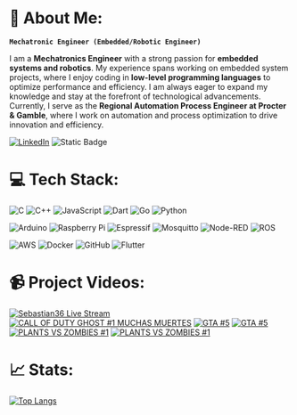 # 📎 About Me:
**`Mechatronic Engineer (Embedded/Robotic Engineer)`**<br>



<p>I am a <strong>Mechatronics Engineer</strong> with a strong passion for <strong>embedded systems and robotics</strong>. My experience spans working on embedded system projects, where I enjoy coding in <strong>low-level programming languages</strong> to optimize performance and efficiency. I am always eager to expand my knowledge and stay at the forefront of technological advancements. Currently, I serve as the <strong>Regional Automation Process Engineer at Procter & Gamble</strong>, where I work on automation and process optimization to drive innovation and efficiency.</p>

[![LinkedIn](https://img.shields.io/badge/LinkedIn-%230077B5.svg?logo=linkedin&logoColor=white)](https://linkedin.com/in/hugos-juarez) 
![Static Badge](https://img.shields.io/badge/Website-red)



# 💻 Tech Stack:
![C](https://img.shields.io/badge/c-%2300599C.svg?style=for-the-badge&logo=c&logoColor=white) ![C++](https://img.shields.io/badge/c++-%2300599C.svg?style=for-the-badge&logo=c%2B%2B&logoColor=white) ![JavaScript](https://img.shields.io/badge/javascript-%23323330.svg?style=for-the-badge&logo=javascript&logoColor=%23F7DF1E) ![Dart](https://img.shields.io/badge/dart-%230175C2.svg?style=for-the-badge&logo=dart&logoColor=white) ![Go](https://img.shields.io/badge/go-%2300ADD8.svg?style=for-the-badge&logo=go&logoColor=white) ![Python](https://img.shields.io/badge/python-3670A0?style=for-the-badge&logo=python&logoColor=ffdd54) 

![Arduino](https://img.shields.io/badge/-Arduino-00979D?style=for-the-badge&logo=Arduino&logoColor=white) ![Raspberry Pi](https://img.shields.io/badge/-Raspberry_Pi-C51A4A?style=for-the-badge&logo=Raspberry-Pi) ![Espressif](https://img.shields.io/badge/espressif-E7352C.svg?style=for-the-badge&logo=espressif&logoColor=white) ![Mosquitto](https://img.shields.io/badge/mosquitto-%233C5280.svg?style=for-the-badge&logo=eclipsemosquitto&logoColor=white) ![Node-RED](https://img.shields.io/badge/Node--RED-%238F0000.svg?style=for-the-badge&logo=node-red&logoColor=white) ![ROS](https://img.shields.io/badge/ros-%230A0FF9.svg?style=for-the-badge&logo=ros&logoColor=white)

![AWS](https://img.shields.io/badge/AWS-%23FF9900.svg?style=for-the-badge&logo=amazon-aws&logoColor=white) ![Docker](https://img.shields.io/badge/docker-%230db7ed.svg?style=for-the-badge&logo=docker&logoColor=white) ![GitHub](https://img.shields.io/badge/github-%23121011.svg?style=for-the-badge&logo=github&logoColor=white) ![Flutter](https://img.shields.io/badge/Flutter-%2302569B.svg?style=for-the-badge&logo=Flutter&logoColor=white)

# 📹 Project Videos:

<!-- BEGIN YOUTUBE-CARDS -->
[![Sebastian36 Live Stream](https://ytcards.demolab.com/?id=bnpNr9UiviM&title=Sebastian36+Live+Stream&lang=en&timestamp=1506132042&background_color=%230d1117&title_color=%23ffffff&stats_color=%23dedede&max_title_lines=1&width=250&border_radius=5 "Sebastian36 Live Stream")](https://www.youtube.com/watch?v=bnpNr9UiviM)
[![CALL OF DUTY GHOST #1 MUCHAS MUERTES](https://ytcards.demolab.com/?id=dPPCp46mnNA&title=CALL+OF+DUTY+GHOST+%231+MUCHAS+MUERTES&lang=en&timestamp=1413768756&background_color=%230d1117&title_color=%23ffffff&stats_color=%23dedede&max_title_lines=1&width=250&border_radius=5 "CALL OF DUTY GHOST #1 MUCHAS MUERTES")](https://www.youtube.com/watch?v=dPPCp46mnNA)
[![GTA #5](https://ytcards.demolab.com/?id=L0dtjE5DxJ0&title=GTA+%235&lang=en&timestamp=1413689989&background_color=%230d1117&title_color=%23ffffff&stats_color=%23dedede&max_title_lines=1&width=250&border_radius=5 "GTA #5")](https://www.youtube.com/watch?v=L0dtjE5DxJ0)
[![GTA #5](https://ytcards.demolab.com/?id=E3OaMU5yA2g&title=GTA+%235&lang=en&timestamp=1413343447&background_color=%230d1117&title_color=%23ffffff&stats_color=%23dedede&max_title_lines=1&width=250&border_radius=5 "GTA #5")](https://www.youtube.com/watch?v=E3OaMU5yA2g)
[![PLANTS VS ZOMBIES #1](https://ytcards.demolab.com/?id=X-Kg_yLh9Z8&title=PLANTS+VS+ZOMBIES+%231&lang=en&timestamp=1413171518&background_color=%230d1117&title_color=%23ffffff&stats_color=%23dedede&max_title_lines=1&width=250&border_radius=5 "PLANTS VS ZOMBIES #1")](https://www.youtube.com/watch?v=X-Kg_yLh9Z8)
[![PLANTS VS ZOMBIES #1](https://ytcards.demolab.com/?id=Q_KXx2Ewz30&title=PLANTS+VS+ZOMBIES+%231&lang=en&timestamp=1413132478&background_color=%230d1117&title_color=%23ffffff&stats_color=%23dedede&max_title_lines=1&width=250&border_radius=5 "PLANTS VS ZOMBIES #1")](https://www.youtube.com/watch?v=Q_KXx2Ewz30)
<!-- END YOUTUBE-CARDS -->

# 📈 Stats:

[![Top Langs](https://github-readme-stats.vercel.app/api/top-langs/?username=hugo-juarez&layout=donut&theme=github_dark_dimmed)](https://github.com/hugo-juarez/github-readme-stats)


